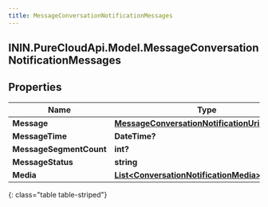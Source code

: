 ```yaml
---
title: MessageConversationNotificationMessages
---
```

## ININ.PureCloudApi.Model.MessageConversationNotificationMessages

## Properties

|Name | Type | Description | Notes|
|------------ | ------------- | ------------- | -------------|
| **Message** | [**MessageConversationNotificationUriReference**](MessageConversationNotificationUriReference.html) |  | [optional] |
| **MessageTime** | **DateTime?** |  | [optional] |
| **MessageSegmentCount** | **int?** |  | [optional] |
| **MessageStatus** | **string** |  | [optional] |
| **Media** | [**List&lt;ConversationNotificationMedia&gt;**](ConversationNotificationMedia.html) |  | [optional] |
{: class="table table-striped"}


